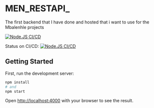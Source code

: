 # MEN_RESTAPI_
The first backend that I have done and hosted that i want to use for the Mbalenhle projects

[![Node.JS CI/CD](https://github.com/sspangsberg/MEN_RESTAPI_EASV_S23/actions/workflows/main.yaml/badge.svg)](https://github.com/sspangsberg/MEN_RESTAPI_EASV_S23/actions/workflows/main.yaml)

Status on CI/CD:
[![Node.JS CI/CD](https://github.com/sspangsberg/MEN_RESTAPI_EASV_S23/actions/workflows/main.yaml/badge.svg)](https://github.com/sspangsberg/MEN_RESTAPI_EASV_S23/actions/workflows/main.yaml)


## Getting Started

First, run the development server:

```bash
npm install
# and
npm start
```

Open [http://localhost:4000](http://localhost:4000) with your browser to see the result.
